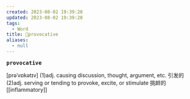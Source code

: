 ```yaml
---
created: 2023-08-02 19:39:20
updated: 2023-08-02 19:39:28
tags:
  - Word
title: 📖provocative
aliases:
  - null
---
```


<pre><strong>provocative</strong></pre>
[prəˈvɒkətɪv]
(1)adj. causing discussion, thought, argument, etc. 引发的(2)adj. serving or tending to provoke, excite, or stimulate 挑衅的
[[inflammatory]]
